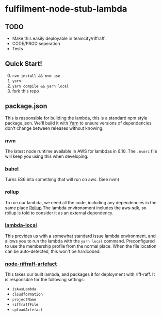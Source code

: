 # fulfilment-node-stub-lambda

## TODO

- Make this easily deployable in teamcity/riffraff.
- CODE/PROD seperation
- Tests

## Quick Start!

0. `nvm install && nvm use`
1. `yarn`
2. `yarn compile && yarn local`
3. fork this repo

## package.json 

This is responsible for building the lambda, this is a standard npm style package.json. We'll build it with [Yarn](https://yarnpkg.com/en/) to ensure versions of dependencies don't change between releases without knowing. 

### nvm

The latest node runtime available in AWS for lambdas in 6.10. The `.nvmrc` file will keep you using this when developing.

### babel 

Turns ES6 into something that will run on aws. (See nvm)

### rollup

To run our lambda, we need all the code, including any dependencies in the same place [Rollup](https://github.com/rollup/rollup) 
The lambda environoment includes the aws-sdk, so rollup is told to consider it as an external dependency. 

### [lambda-local](https://github.com/ashiina/lambda-local)

This provides us with a somewhat standard issue lambda environment, and allows you to run the lambda with the `yarn local` command. Preconfigured to use the membership profile from the normal place. When the file location can be auto-detected, this won't be hardcoded.


### [node-riffraff-artefact](https://github.com/guardian/node-riffraff-artefact)

This takes our built lambda, and packages it for deployment with riff-raff. It is responsible for the following settings:
- `isAwsLambda`
- `cloudformation`
- `projectName`
- `riffraffFile`
- `uploadArtefact`

